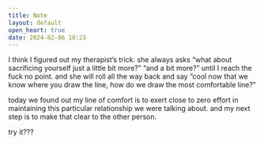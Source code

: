 ```yaml
---
title: Note
layout: default
open_heart: true
date: 2024-02-06 18:23
---
```


I think I figured out my therapist’s trick. she always asks “what about sacrificing yourself just a little bit more?” “and a bit more?” until I reach the fuck no point. and she will roll all the way back and say “cool now that we know where you draw the line, how do we draw the most comfortable line?”

today we found out my line of comfort is to exert close to zero effort in maintaining this particular relationship we were talking about. and my next step is to make that clear to the other person.

try it???
